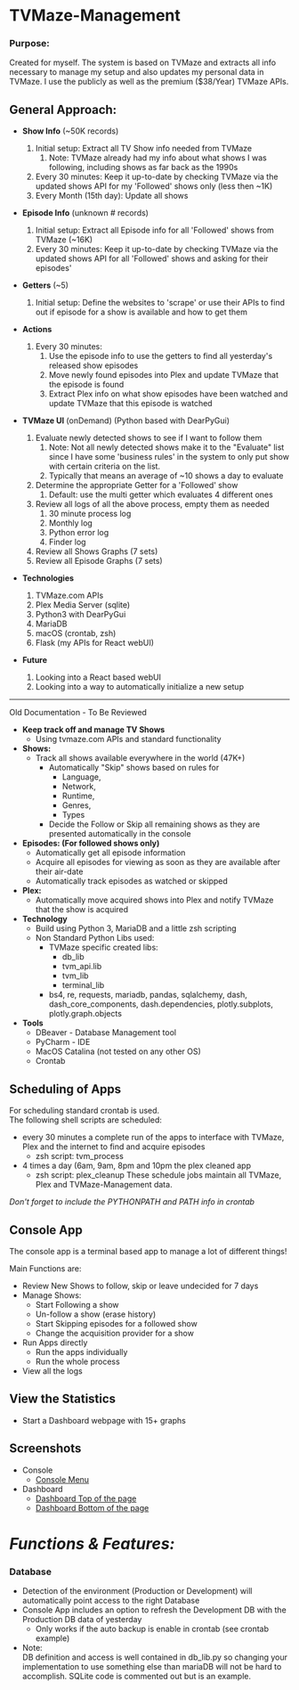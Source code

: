 # TVMaze-Management
### Purpose:

Created for myself.  The system is based on TVMaze and extracts all info necessary to manage my setup and also updates my personal data in TVMaze.  I use the publicly as well as the premium ($38/Year) TVMaze APIs.  

## General Approach:

* **Show Info** (~50K records)
    1. Initial setup: Extract all TV Show info needed from TVMaze
        1. Note:  TVMaze already had my info about what shows I was following, including shows as far back as the 1990s
    1. Every 30 minutes: Keep it up-to-date by checking TVMaze via the updated shows API for my 'Followed' shows only (less then ~1K)
    1. Every Month (15th day): Update all shows
    
* **Episode Info** (unknown # records)
    1. Initial setup: Extract all Episode info for all 'Followed' shows from TVMaze (~16K)
    1. Every 30 minutes: Keep it up-to-date by checking TVMaze via the updated shows API for all 'Followed' shows and asking for their episodes'
    
* **Getters** (~5)
    1. Initial setup: Define the websites to 'scrape' or use their APIs to find out if episode for a show is available and how to get them
    
* **Actions**
    1. Every 30 minutes:
        1. Use the episode info to use the getters to find all yesterday's released show episodes
        1. Move newly found episodes into Plex and update TVMaze that the episode is found
        1. Extract Plex info on what show episodes have been watched and update TVMaze that this episode is watched
 
* **TVMaze UI** (onDemand) (Python based with DearPyGui)
    1. Evaluate newly detected shows to see if I want to follow them
        1. Note: Not all newly detected shows make it to the "Evaluate" list since I have some 'business rules' in the system to only put show with certain criteria on the list.
        2. Typically that means an average of ~10 shows a day to evaluate
    1. Determine the appropriate Getter for a 'Followed' show
        1. Default: use the multi getter which evaluates 4 different ones
    1. Review all logs of all the above process, empty them as needed
        1. 30 minute process log
        1. Monthly log
        1. Python error log
        1. Finder log
    1. Review all Shows Graphs (7 sets)
    1. Review all Episode Graphs (7 sets)
    
* **Technologies**
    1. TVMaze.com APIs
    1. Plex Media Server (sqlite)
    1. Python3 with DearPyGui
    1. MariaDB
    1. macOS (crontab, zsh)
    1. Flask (my APIs for React webUI)   

* **Future** 
    1. Looking into a React based webUI
    1. Looking into a way to automatically initialize a new setup
    
    
    
********************************************************************
Old Documentation - To Be Reviewed
* **Keep track off and manage TV Shows**
	* Using tvmaze.com APIs and standard functionality 
* **Shows:**
	* Track all shows available everywhere in the world (47K+)
		* Automatically "Skip" shows based on rules for 			
			* Language,
			* Network,
			* Runtime,
			* Genres,
			* Types	
		* Decide the Follow or Skip all remaining shows as they are presented automatically in the console
* **Episodes: (For followed shows only)** 
	* Automatically get all episode information 
	* Acquire all episodes for viewing as soon as they are available after their air-date
	* Automatically track episodes as watched or skipped
* **Plex:**
	* Automatically move acquired shows into Plex and notify TVMaze that the show is acquired
* **Technology**
	* Build using Python 3, MariaDB and a little zsh scripting
	* Non Standard Python Libs used:
	    * TVMaze specific created libs:
	        * db_lib
	        * tvm_api.lib
	        * tvm_lib
	        * terminal_lib
        * bs4, re, requests, mariadb, pandas, sqlalchemy, 
        dash, dash_core_components, dash.dependencies, 
        plotly.subplots, plotly.graph.objects
* **Tools**
    * DBeaver - Database Management tool
    * PyCharm - IDE
    * MacOS Catalina (not tested on any other OS)
    * Crontab 
    
## Scheduling of Apps
For scheduling standard crontab is used.  
The following shell scripts are scheduled:

* every 30 minutes a complete run of the apps to interface with TVMaze, Plex and the internet to find and acquire episodes
    * zsh script: tvm_process
* 4 times a day (6am, 9am, 8pm and 10pm the plex cleaned app
    * zsh script: plex_cleanup
These schedule jobs maintain all TVMaze, Plex and TVMaze-Management data.

_Don't forget to include the PYTHONPATH and PATH info in crontab_ 

## Console App
The console app is a terminal based app to manage a lot of different things!

Main Functions are:

* Review New Shows to follow, skip or leave undecided for 7 days
* Manage Shows:
    * Start Following a show
    * Un-follow a show (erase history)
    * Start Skipping episodes for a followed show
    * Change the acquisition provider for a show
* Run Apps directly
    * Run the apps individually
    * Run the whole process
* View all the logs

## View the Statistics
* Start a Dashboard webpage with 15+ graphs

## Screenshots

* Console
  * [Console Menu](https://github.com/dkluis/TVMaze-Management/blob/dev/Docs/Pics/console_shot1.jpg?raw=true)
* Dashboard
  * [Dashboard Top of the page](https://github.com/dkluis/TVMaze-Management/blob/dev/Docs/Pics/dashboard_part1.jpg?raw=true)
  * [Dashboard Bottom of the page](https://github.com/dkluis/TVMaze-Management/blob/dev/Docs/Pics/dashboard_part2.jpg?raw=true)
    
# _Functions & Features:_

### Database
* Detection of the environment (Production or Development) will automatically point access to the right Database
* Console App includes an option to refresh the Development DB with the Production DB data of yesterday
    * Only works if the auto backup is enable in crontab (see crontab example)
* Note:  
DB definition and access is well contained in db_lib.py so changing your implementation to use 
something else than mariaDB will not be hard to accomplish.  SQLite code is commented out but is an example.    

    
